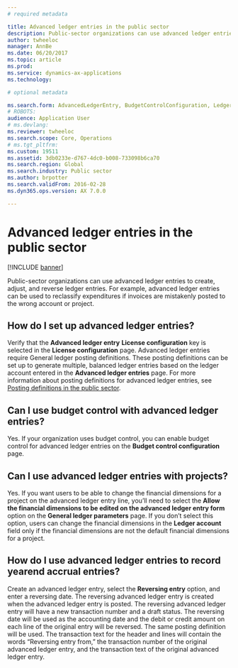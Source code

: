 ```yaml
---
# required metadata

title: Advanced ledger entries in the public sector
description: Public-sector organizations can use advanced ledger entries to create, adjust, and reverse ledger entries. For example, advanced ledger entries can be used to reclassify expenditures if invoices are mistakenly posted to the wrong account or project.
author: twheeloc
manager: AnnBe
ms.date: 06/20/2017
ms.topic: article
ms.prod: 
ms.service: dynamics-ax-applications
ms.technology: 

# optional metadata

ms.search.form: AdvancedLedgerEntry, BudgetControlConfiguration, LedgerParameters
# ROBOTS: 
audience: Application User
# ms.devlang: 
ms.reviewer: twheeloc
ms.search.scope: Core, Operations
# ms.tgt_pltfrm: 
ms.custom: 19511
ms.assetid: 3db0233e-d767-4dc0-b008-733098b6ca70
ms.search.region: Global
ms.search.industry: Public sector
ms.author: brpotter
ms.search.validFrom: 2016-02-28
ms.dyn365.ops.version: AX 7.0.0

---
```


# Advanced ledger entries in the public sector

[!INCLUDE [banner](../includes/banner.md)]

Public-sector organizations can use advanced ledger entries to create, adjust, and reverse ledger entries. For example, advanced ledger entries can be used to reclassify expenditures if invoices are mistakenly posted to the wrong account or project.

How do I set up advanced ledger entries?
----------------------------------------

Verify that the **Advanced ledger entry** **License configuration** key is selected in the **License configuration** page. Advanced ledger entries require General ledger posting definitions. These posting definitions can be set up to generate multiple, balanced ledger entries based on the ledger account entered in the **Advanced ledger entries** page. For more information about posting definitions for advanced ledger entries, see [Posting definitions in the public sector](posting-definitions-public-sector.md).

## Can I use budget control with advanced ledger entries?
Yes. If your organization uses budget control, you can enable budget control for advanced ledger entries on the **Budget control configuration** page.

## Can I use advanced ledger entries with projects?
Yes. If you want users to be able to change the financial dimensions for a project on the advanced ledger entry line, you’ll need to select the **Allow the financial dimensions to be edited on the advanced ledger entry form** option on the **General ledger parameters** page. If you don’t select this option, users can change the financial dimensions in the **Ledger account** field only if the financial dimensions are not the default financial dimensions for a project.

## How do I use advanced ledger entries to record yearend accrual entries?
Create an advanced ledger entry, select the **Reversing entry** option, and enter a reversing date. The reversing advanced ledger entry is created when the advanced ledger entry is posted. The reversing advanced ledger entry will have a new transaction number and a draft status. The reversing date will be used as the accounting date and the debit or credit amount on each line of the original entry will be reversed. The same posting definition will be used. The transaction text for the header and lines will contain the words “Reversing entry from,” the transaction number of the original advanced ledger entry, and the transaction text of the original advanced ledger entry.





